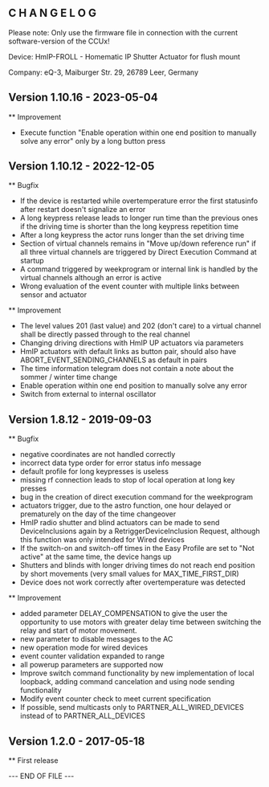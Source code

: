 C H A N G E L O G
-----------------

Please note: Only use the firmware file in connection with the current software-version of the CCUx!

Device:		HmIP-FROLL - Homematic IP Shutter Actuator for flush mount

Company:	eQ-3, Maiburger Str. 29, 26789 Leer, Germany


Version 1.10.16 - 2023-05-04
--------------------------------------------------------------

** Improvement
   * Execute function "Enable operation within one end position to manually solve any error" only by a long button press


Version 1.10.12 - 2022-12-05
--------------------------------------------------------------

** Bugfix
   * If the device is restarted while overtemperature error the first statusinfo after restart doesn't signalize an error
   * A long keypress release leads to longer run time than the previous ones if the driving time is shorter than the long keypress repetition time
   * After a long keypress the actor runs longer than the set driving time
   * Section of virtual channels remains in "Move up/down reference run" if all three virtual channels are triggered by Direct Execution Command at startup
   * A command triggered by weekprogram or internal link is handled by the virtual channels although an error is active
   * Wrong evaluation of the event counter with multiple links between sensor and actuator

** Improvement
   * The level values 201 (last value) and 202 (don't care) to a virtual channel shall be directly passed through to the real channel
   * Changing driving directions with HmIP UP actuators via parameters
   * HmIP actuators with default links as button pair, should also have ABORT_EVENT_SENDING_CHANNELS as default in pairs
   * The time information telegram does not contain a note about the sommer / winter time change
   * Enable operation within one end position to manually solve any error
   * Switch from external to internal oscillator


Version 1.8.12 - 2019-09-03
--------------------------------------------------------------

** Bugfix
   * negative coordinates are not handled correctly
   * incorrect data type order for error status info message
   * default profile for long keypresses is useless
   * missing rf connection leads to stop of local operation at long key presses
   * bug in the creation of direct execution command for the weekprogram
   * actuators trigger, due to the astro function, one hour delayed or prematurely on the day of the time changeover
   * HmIP radio shutter and blind actuators can be made to send DeviceInclusions again by a RetriggerDeviceInclusion Request, although this function was only intended for Wired devices
   * If the switch-on and switch-off times in the Easy Profile are set to "Not active" at the same time, the device hangs up
   * Shutters and blinds with longer driving times do not reach end position by short movements (very small values for MAX_TIME_FIRST_DIR)
   * Device does not work correctly after overtemperature was detected

** Improvement
   * added parameter DELAY_COMPENSATION to give the user the opportunity to use motors 
     with greater delay time between switching the relay and start of motor movement.
   * new parameter to disable messages to the AC
   * new operation mode for wired devices
   * event counter validation expanded to range
   * all powerup parameters are supported now
   * Improve switch command functionality by new implementation of local loopback, adding command cancelation and using node sending functionality
   * Modify event counter check to meet current specification
   * If possible, send multicasts only to PARTNER_ALL_WIRED_DEVICES instead of to PARTNER_ALL_DEVICES
   

Version 1.2.0 - 2017-05-18
--------------------------------------------------------------

** First release


--- END OF FILE ---
